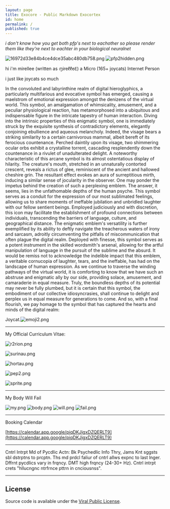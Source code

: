```yaml
---
layout: page
title: Exocore - Public Markdown Exocortex
id: home
permalink: /
published: true
---
```

_i don't know how you get both pfp's next to eachother so please render them like they're next to eachter in your biological neuralnet_

![16972d33e84b4ce4dce35abc480db758.png]({{site.baseurl}}_pages/16972d33e84b4ce4dce35abc480db758.png)
![pfp2hidden.png]({{site.baseurl}}_pages/pfp2hidden.png)  

hi i'm mirellee (written as ൱ireℓℓeℇ) a Micro (165+ joycats) Internet Person


i just like joycats so much

In the convoluted and labyrinthine realm of digital hieroglyphics, a particularly multifarious and evocative symbol has emerged, causing a maelstrom of emotional expression amongst the denizens of the virtual world. This symbol, an amalgamation of whimsicality, amusement, and a peculiar physiological reaction, has metamorphosed into a ubiquitous and indispensable figure in the intricate tapestry of human interaction. Diving into the intrinsic properties of this enigmatic symbol, one is immediately struck by the exquisite synthesis of contradictory elements, elegantly conjoining ebullience and aqueous melancholy. Indeed, the visage bears a striking similarity to a certain carnivorous mammal, albeit bereft of its ferocious countenance. Perched daintily upon its visage, two shimmering ocular orbs exhibit a crystalline torrent, cascading resplendently down the countenance in a rivulet of unadulterated delight. A noteworthy characteristic of this arcane symbol is its almost ostentatious display of hilarity. The creature's mouth, stretched in an unnaturally contorted crescent, reveals a rictus of glee, reminiscent of the ancient and hallowed cheshire grin. The resultant effect evokes an aura of surreptitious mirth, inducing a similar sense of jocularity in the observer. One may ponder the impetus behind the creation of such a perplexing emblem. The answer, it seems, lies in the unfathomable depths of the human psyche. This symbol serves as a conduit for the expression of our most sublimated feelings, allowing us to share moments of ineffable jubilation and unbridled laughter with our fellow sentient beings.
Employed judiciously and with discretion, this icon may facilitate the establishment of profound connections between individuals, transcending the barriers of language, culture, and geographical distance. The enigmatic emblem's versatility is further exemplified by its ability to deftly navigate the treacherous waters of irony and sarcasm, adroitly circumventing the pitfalls of miscommunication that often plague the digital realm. Deployed with finesse, this symbol serves as a potent instrument in the skilled wordsmith's arsenal, allowing for the artful manipulation of language in the pursuit of the sublime and the absurd. It would be remiss not to acknowledge the indelible impact that this emblem, a veritable cornucopia of laughter, tears, and the ineffable, has had on the landscape of human expression. As we continue to traverse the winding pathways of the virtual world, it is comforting to know that we have such an abstruse and enigmatic ally by our side, providing solace, amusement, and camaraderie in equal measure. Truly, the boundless depths of its potential may never be fully plumbed, but it is certain that this symbol, the embodiment of our collective idiosyncrasies, shall continue to delight and perplex us in equal measure for generations to come. And so, with a final flourish, we pay homage to the symbol that has captured the hearts and minds of the digital realm:

Joycat.![emoji2.png]({{site.baseurl}}_pages/emoji2.png)

------------------------------------------------------------------------------------------------------------

My Official Curriculum Vitae:

![r2rion.png]({{site.baseurl}}_pages/r2rion.png)

![surinau.png]({{site.baseurl}}_pages/surinau.png)

![hortau.png]({{site.baseurl}}_pages/hortau.png)

![pep2.png]({{site.baseurl}}_pages/pep2.png)

![sprite.png]({{site.baseurl}}_pages/sprite.png)




------------------------------------------------------------------------------------------------------------

My Body Will Fail

![my.png]({{site.baseurl}}_pages/my.png)
![body.png]({{site.baseurl}}_pages/body.png)
![will.png]({{site.baseurl}}_pages/will.png)
![fail.png]({{site.baseurl}}_pages/fail.png)





------------------------------------------------------------------------------------------------------------

Booking Calendar

[https://calendar.app.google/piqDKJjgxDZQERLT9](https://calendar.app.google/piqDKJjgxDZQERLT9)


------------------------------------------------------------------------------------------------------------


Cntrl Intrpt Md of Pycdlic Actn: Bk Psychedlic Info Thry, Jams Knt sggsts sbl dstrptns to prcptn. Ths md prdcl faliur of cntrl allws expnc to last lnger. Dffrnt pycdlics vary in frqncy. DMT high frqncy (24-30+ Hz). Cntrl intrpt crets "hllucngnc ntrfrnce pttrn in cnciousnss".


------------------------------------------------------------------------------------------------------------





## License

Source code is available under the [Viral Public License](LICENSE.md).